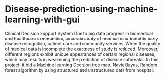 # Disease-prediction-using-machine-learning-with-gui
Clinical Decision Support System
Due to big data progress in biomedical and healthcare communities, accurate
study of medical data benefits early disease recognition, patient care and
community services. When the quality of medical data is incomplete the
exactness of study is reduced. Moreover, different regions exhibit unique
appearances of certain regional diseases, which may results in weakening the
prediction of disease outbreaks. In this project, it bid a Machine learning
Decision tree map, Navie Bayes, Random forest algorithm by using structured
and unstructured data from hospital.
